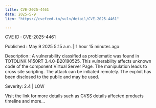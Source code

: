 ```yaml
---
title: CVE-2025-4461
date: 2025-5-9
lien: "https://cvefeed.io/vuln/detail/CVE-2025-4461"

---
```


CVE ID : CVE-2025-4461

Published :  May 9
2025
5:15 a.m. | 1 hour
15 minutes ago

Description : A vulnerability classified as problematic was found in TOTOLINK N150RT 3.4.0-B20190525. This vulnerability affects unknown code of the component Virtual Server Page. The manipulation leads to cross site scripting. The attack can be initiated remotely. The exploit has been disclosed to the public and may be used.

Severity: 2.4 | LOW

Visit the link for more details
such as CVSS details
affected products
timeline
and more...
